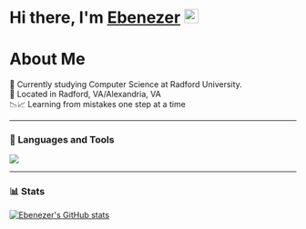    <h1>Hi there, I'm <a href="https://">Ebenezer</a> <img src="https://media.giphy.com/media/hvRJCLFzcasrR4ia7z/giphy.gif" width="25px"> </h1>



<h1> About Me </h1>
 🏫 Currently studying Computer Science at Radford University. <br/>
📍 Located in Radford, VA/Alexandria, VA <br/>
📉📈 Learning from mistakes one step at a time 

---
### 🧰 Languages and Tools
 <img src="https://skillicons.dev/icons?i=java,javascript,bootstrap,html,css,vscode,github,figma,git,firebase" />

---

### 📊 Stats
[![Ebenezer's GitHub stats](https://github-readme-stats.vercel.app/api?username=Ebenmars&theme=dark)](https://github.com/Ebenmars/github-readme-stats)                        



